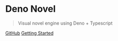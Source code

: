 
# Deno Novel

> Visual novel engine using Deno + Typescript

[GitHub](https://github.com/docsifyjs/docsify/)
[Getting Started](#Installation)

